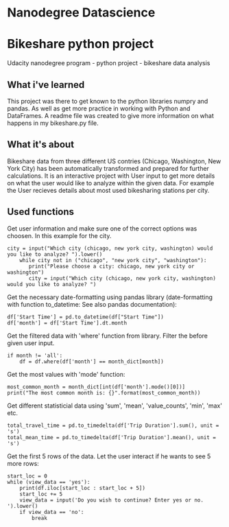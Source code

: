 # Nanodegree Datascience
# Bikeshare python project
Udacity nanodegree program - python project - bikeshare data analysis

## What i've learned
This project was there to get known to the python libraries numpry and pandas. As well as get more practice in working with Python and DataFrames. A readme file was created to give more information on what happens in my bikeshare.py file.

## What it's about
Bikeshare data from three different US contries (Chicago, Washington, New York City) has been automatically transformed and prepared for further calculations. It is an interactive project with User input to get more details on what the user would like to analyze within the given data. For example the User recieves details about most used bikesharing stations per city.

## Used functions
Get user information and make sure one of the correct options was choosen. In this example for the city.
```
city = input("Which city (chicago, new york city, washington) would you like to analyze? ").lower()
    while city not in ("chicago", "new york city", "washington"):
       print("Please choose a city: chicago, new york city or washington")
       city = input("Which city (chicago, new york city, washington) would you like to analyze? ")
```

Get the necessary date-formatting using pandas library (date-formatting with function to_datetime: See also pandas documentation):
```
df['Start Time'] = pd.to_datetime(df["Start Time"])
df['month'] = df['Start Time'].dt.month
````
Get the filtered data with 'where' function from library. Filter the before given user input.
```
if month != 'all':
    df = df.where(df['month'] == month_dict[month])
```

Get the most values with 'mode' function:
```
most_common_month = month_dict[int(df['month'].mode()[0])]
print("The most common month is: {}".format(most_common_month))
```

Get different statisticial data using 'sum', 'mean', 'value_counts', 'min', 'max' etc.
```
total_travel_time = pd.to_timedelta(df['Trip Duration'].sum(), unit = 's')
total_mean_time = pd.to_timedelta(df['Trip Duration'].mean(), unit = 's')
```

Get the first 5 rows of the data. Let the user interact if he wants to see 5 more rows:
```
start_loc = 0
while (view_data == 'yes'):
    print(df.iloc[start_loc : start_loc + 5])
    start_loc += 5
    view_data = input('Do you wish to continue? Enter yes or no. ').lower()
    if view_data == 'no':
        break
```